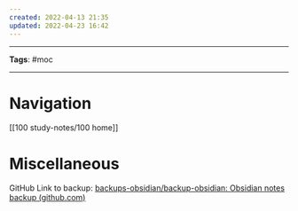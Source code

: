 ```yaml
---
created: 2022-04-13 21:35
updated: 2022-04-23 16:42
---
```

---
**Tags**: #moc 

---
# Navigation
[[100 study-notes/100 home]]


# Miscellaneous
GitHub Link to backup: [backups-obsidian/backup-obsidian: Obsidian notes backup (github.com)](https://github.com/backups-obsidian/backup-obsidian)


